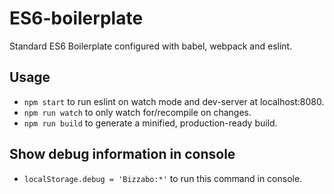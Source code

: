 # ES6-boilerplate
Standard ES6 Boilerplate configured with babel, webpack and eslint.

## Usage
* `npm start` to run eslint on watch mode and dev-server at localhost:8080.
* `npm run watch` to only watch for/recompile on changes.
* `npm run build` to generate a minified, production-ready build.


## Show debug information in console
* `localStorage.debug = 'Bizzabo:*'` to run this command in console.
